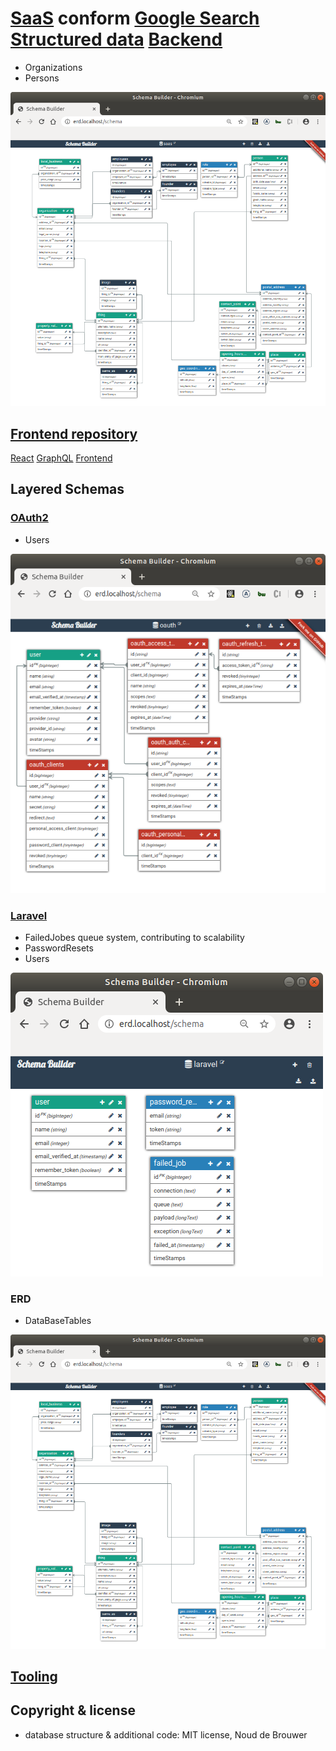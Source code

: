 # [SaaS](https://en.wikipedia.org/wiki/Software_as_a_service) conform [Google Search](https://developers.google.com/search) [Structured data](https://developers.google.com/search/docs/data-types/local-business) [Backend](https://en.wikipedia.org/wiki/Front_and_back_ends)


- Organizations
- Persons

![SaaS Entity-Relationship Diagram](./docs/saas/erd.png?raw=true "SaaS Entity-Relationship Diagram")

## [Frontend repository](https://github.com/noud/frontend/)

[React](https://reactjs.org/) [GraphQL](https://graphql.org/) [Frontend](https://en.wikipedia.org/wiki/Front_and_back_ends)

## Layered Schemas

### [OAuth2](https://en.wikipedia.org/wiki/OAuth#OAuth_2.0)

- Users

![OAuth Entity-Relationship Diagram](./docs/oauth/erd.png?raw=true "OAuth Entity-Relationship Diagram")

### [Laravel](https://laravel.com/)

- FailedJobes queue system, contributing to scalability
- PasswordResets
- Users

![Laravel Entity-Relationship Diagram](./docs/laravel/erd.png?raw=true "Laravel Entity-Relationship Diagram")

### ERD

- DataBaseTables

![ERD Entity-Relationship Diagram](./docs/saas/erd.png?raw=true "ERD Entity-Relationship Diagram")

## [Tooling](https://github.com/noud/saas/blob/saas/README_tooling.md)

## Copyright & license

- database structure & additional code: MIT license, Noud de Brouwer